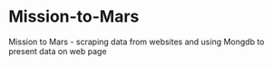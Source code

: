 # Mission-to-Mars
Mission to Mars - scraping data from websites and using Mongdb to present data on web page
